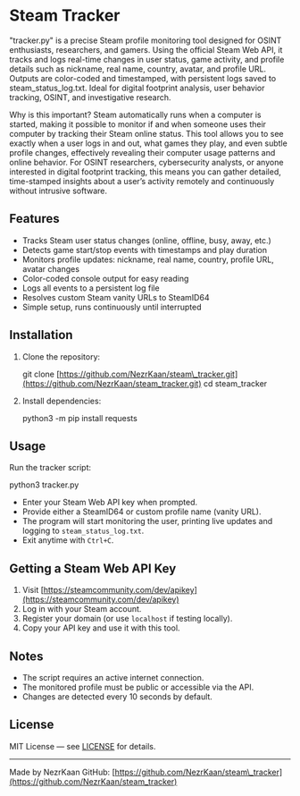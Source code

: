 # Steam Tracker

"tracker.py" is a precise Steam profile monitoring tool designed for OSINT enthusiasts, researchers, and gamers. Using the official Steam Web API, it tracks and logs real-time changes in user status, game activity, and profile details such as nickname, real name, country, avatar, and profile URL. Outputs are color-coded and timestamped, with persistent logs saved to steam_status_log.txt. Ideal for digital footprint analysis, user behavior tracking, OSINT, and investigative research.

Why is this important?
Steam automatically runs when a computer is started, making it possible to monitor if and when someone uses their computer by tracking their Steam online status. This tool allows you to see exactly when a user logs in and out, what games they play, and even subtle profile changes, effectively revealing their computer usage patterns and online behavior. For OSINT researchers, cybersecurity analysts, or anyone interested in digital footprint tracking, this means you can gather detailed, time-stamped insights about a user’s activity remotely and continuously without intrusive software.

## Features

* Tracks Steam user status changes (online, offline, busy, away, etc.)
* Detects game start/stop events with timestamps and play duration
* Monitors profile updates: nickname, real name, country, profile URL, avatar changes
* Color-coded console output for easy reading
* Logs all events to a persistent log file
* Resolves custom Steam vanity URLs to SteamID64
* Simple setup, runs continuously until interrupted

## Installation

1. Clone the repository:

   git clone [https://github.com/NezrKaan/steam\_tracker.git](https://github.com/NezrKaan/steam_tracker.git)
   cd steam\_tracker

2. Install dependencies:

   python3 -m pip install requests

## Usage

Run the tracker script:

python3 tracker.py

* Enter your Steam Web API key when prompted.
* Provide either a SteamID64 or custom profile name (vanity URL).
* The program will start monitoring the user, printing live updates and logging to `steam_status_log.txt`.
* Exit anytime with `Ctrl+C`.

## Getting a Steam Web API Key

1. Visit [https://steamcommunity.com/dev/apikey](https://steamcommunity.com/dev/apikey)
2. Log in with your Steam account.
3. Register your domain (or use `localhost` if testing locally).
4. Copy your API key and use it with this tool.

## Notes

* The script requires an active internet connection.
* The monitored profile must be public or accessible via the API.
* Changes are detected every 10 seconds by default.

## License

MIT License — see [LICENSE](LICENSE) for details.

---

Made by NezrKaan
GitHub: [https://github.com/NezrKaan/steam\_tracker](https://github.com/NezrKaan/steam_tracker)
